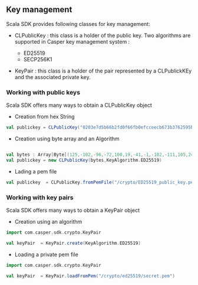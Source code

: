 ## Key management

Scala SDK provides following classes for key management:

- CLPublicKey : this class is a holder of the public key. Two algorithms are supported in Casper key management system :
   
    - ED25519
    - SECP256K1

- KeyPair : this class is a holder of the pair represented by a  CLPublickKEy and the associated private key.

### Working with public keys 

Scala SDK offers many ways to obtain a  CLPublicKey object

  - Creation from hex String

 ```scala
 val publickey = CLPublicKey("0203e7d5b66b2fd0f66fb0efcceecb673b3762595b30ae1cac48ae8f09d34c952ee4").get
 ```

 - Creation using  byte array and an Algorithm

 ```scala

val bytes : Array[Byte](125,-102,-96,-72,100,19,-41,-1,-102,-111,105,24,44,83,-16,-70,-54,-88,13,52,-62,17,-83,-85,0,126,-44,-121, 106,-15,112, 119)
val publickey = new CLPublicKey(bytes,KeyAlgorithm.ED25519)
 ```

- Lading a  pem file

```scala
val publickey  = CLPublicKey.fromPemFile("/crypto/ED25519_public_key.pem")
```

### Working with key pairs

Scala SDK offers many ways to obtain a KeyPair object 

- Creation using an algorithm

```scala
import com.casper.sdk.crypto.KeyPair

val keyPair  = KeyPair.create(KeyAlgorithm.ED25519)
```

- Loading a private pem file

```scala
import com.casper.sdk.crypto.KeyPair

val keyPair  = KeyPair.loadFromPem("/crypto/ed25519/secret.pem")
```


